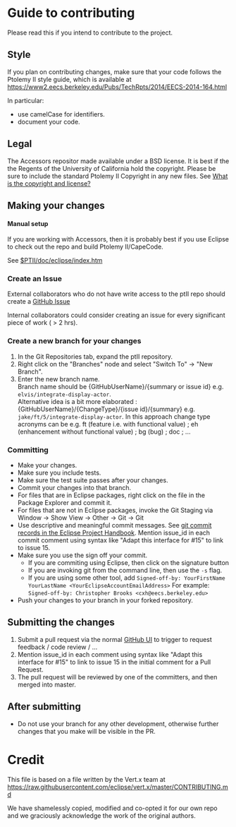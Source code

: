 # Guide to contributing

Please read this if you intend to contribute to the project.

## Style

If you plan on contributing changes, make sure that your code follows the Ptolemy II style guide, which is available at https://www2.eecs.berkeley.edu/Pubs/TechRpts/2014/EECS-2014-164.html

In particular:
* use camelCase for identifiers.
* document your code.

## Legal

The Accessors repositor made available under a BSD license.  It is best if the the Regents of the University of California hold the copyright.  Please be sure to include the standard Ptolemy II Copyright in any new files.  See [What is the copyright and license?](https://ptolemy.berkeley.edu/ptolemyII/ptIIfaq.htm#ptolemy%20II%20copyright)

## Making your changes

#### Manual setup

If you are working with Accessors, then it is probably best if you use Eclipse to check out the repo and build Ptolemy II/CapeCode.

See [$PTII/doc/eclipse/index.htm](https://ptolemy.berkeley.edu/ptolemyII/ptIIlatest/doc/eclipse/index.htm)

### Create an Issue
External collaborators who do not have write access to the ptII repo should create a [GitHub Issue](https://github.com/icyphy/accessors/issues)

Internal collaborators could consider creating an issue for every significant piece of work ( > 2 hrs).

### Create a new branch for your changes

1. In the Git Repositories tab, expand the ptII repository.
2. Right click on the "Branches" node and select "Switch To" -> "New Branch".  
3. Enter the new branch name.  
Branch name should be {GitHubUserName}/{summary or issue id} e.g. ``elvis/integrate-display-actor``.  
Alternative idea is a bit more elaborated : {GitHubUserName}/{ChangeType}/{issue id}/{summary} e.g. ``jake/ft/5/integrate-display-actor``. In this approach change type acronyms can be e.g. ft (feature i.e. with functional value) ; eh (enhancement without functional value) ; bg (bug) ; doc ; ...

### Committing
* Make your changes.
* Make sure you include tests.
* Make sure the test suite passes after your changes.
* Commit your changes into that branch. 
* For files that are in Eclipse packages, right click on the file in the Package Explorer and commit it.  
* For files that are not in Eclipse packages, invoke the Git Staging via Window -> Show View -> Other -> Git -> Git
* Use descriptive and meaningful commit messages. See [git commit records in the Eclipse Project Handbook](https://www.eclipse.org/projects/handbook/#resources-source).  Mention issue_id in each commit comment using syntax like "Adapt this interface for #15" to link to issue 15.
* Make sure you use the sign off your commit.
  * If you are commiting using Eclipse, then click on the signature button  
  * If you are invoking git from the command line, then use the `-s` flag.  
  * If you are using some other tool, add ``Signed-off-by: YourFirstName YourLastName <YourEclipseAccountEmailAddress>`` For example: ``Signed-off-by: Christopher Brooks <cxh@eecs.berkeley.edu>``
* Push your changes to your branch in your forked repository.

## Submitting the changes

1. Submit a pull request via the normal [GitHub UI](https://github.com/icyphy/accessors) to trigger to request feedback / code review / ... 
2. Mention issue_id in each comment using syntax like "Adapt this interface for #15" to link to issue 15 in the initial comment for a Pull Request.
3. The pull request will be reviewed by one of the committers, and then merged into master.
 
## After submitting

* Do not use your branch for any other development, otherwise further changes that you make will be visible in the PR.

# Credit

This file is based on a file written by the Vert.x team at https://raw.githubusercontent.com/eclipse/vert.x/master/CONTRIBUTING.md

We have shamelessly copied, modified and co-opted it for our own repo and we graciously acknowledge the work of the original authors.

